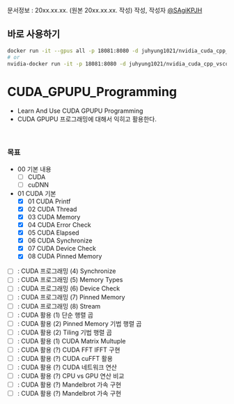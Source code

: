 문서정보 : 20xx.xx.xx. (원본 20xx.xx.xx. 작성) 작성, 작성자 [@SAgiKPJH](https://github.com/SAgiKPJH)

## 바로 사용하기
```bash
docker run -it --gpus all -p 18081:8080 -d juhyung1021/nvidia_cuda_cpp_vscode_docker_gpupu_programming:12.2.0
# or
nvidia-docker run -it -p 18081:8080 -d juhyung1021/nvidia_cuda_cpp_vscode_docker_gpupu_programming:12.2.0
```

# CUDA_GPUPU_Programming
- Learn And Use CUDA GPUPU Programming
- CUDA GPUPU 프로그래밍에 대해서 익히고 활용한다.

<br>

### 목표
- 00 기본 내용
  - [ ] CUDA
  - [ ] cuDNN
- 01 CUDA 기본
  - [x] 01 CUDA Printf
  - [x] 02 CUDA Thread
  - [x] 03 CUDA Memory
  - [x] 04 CUDA Error Check
  - [x] 05 CUDA Elapsed
  - [x] 06 CUDA Synchronize
  - [x] 07 CUDA Device Check
  - [x] 08 CUDA Pinned Memory
- [ ] : CUDA 프로그래밍 (4) Synchronize
- [ ] : CUDA 프로그래밍 (5) Memory Types
- [ ] : CUDA 프로그래밍 (6) Device Check
- [ ] : CUDA 프로그래밍 (7) Pinned Memory
- [ ] : CUDA 프로그래밍 (8) Stream
- [ ] : CUDA 활용 (1) 단순 행렬 곱
- [ ] : CUDA 활용 (2) Pinned Memory 기법 행렬 곱
- [ ] : CUDA 활용 (2) Tiling 기법 행렬 곱
- [ ] : CUDA 활용 (1) CUDA Matrix Multuple
- [ ] : CUDA 활용 (?) CUDA FFT IFFT 구현
- [ ] : CUDA 활용 (?) CUDA cuFFT 활용
- [ ] : CUDA 활용 (?) CUDA 네트워크 연산
- [ ] : CUDA 활용 (?) CPU vs GPU 연산 비교
- [ ] : CUDA 활용 (?) Mandelbrot 가속 구현
- [ ] : CUDA 활용 (?) Mandelbrot 가속 구현
